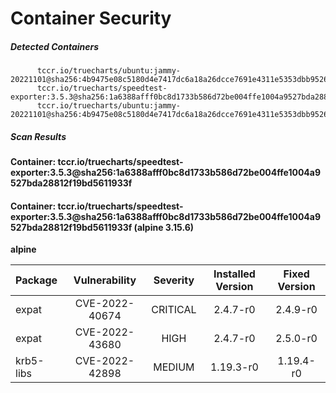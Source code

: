 # Container Security

##### Detected Containers

          tccr.io/truecharts/ubuntu:jammy-20221101@sha256:4b9475e08c5180d4e7417dc6a18a26dcce7691e4311e5353dbb952645c5ff43f
          tccr.io/truecharts/speedtest-exporter:3.5.3@sha256:1a6388afff0bc8d1733b586d72be004ffe1004a9527bda28812f19bd5611933f
          tccr.io/truecharts/ubuntu:jammy-20221101@sha256:4b9475e08c5180d4e7417dc6a18a26dcce7691e4311e5353dbb952645c5ff43f

##### Scan Results

**Container: tccr.io/truecharts/speedtest-exporter:3.5.3@sha256:1a6388afff0bc8d1733b586d72be004ffe1004a9527bda28812f19bd5611933f**

#### Container: tccr.io/truecharts/speedtest-exporter:3.5.3@sha256:1a6388afff0bc8d1733b586d72be004ffe1004a9527bda28812f19bd5611933f (alpine 3.15.6)
    

**alpine**

      
| Package         |    Vulnerability   |   Severity  |  Installed Version | Fixed Version |
|:----------------|:------------------:|:-----------:|:------------------:|:-------------:|
| expat         |    CVE-2022-40674   |   CRITICAL  |  2.4.7-r0 | 2.4.9-r0 |
| expat         |    CVE-2022-43680   |   HIGH  |  2.4.7-r0 | 2.5.0-r0 |
| krb5-libs         |    CVE-2022-42898   |   MEDIUM  |  1.19.3-r0 | 1.19.4-r0 |

